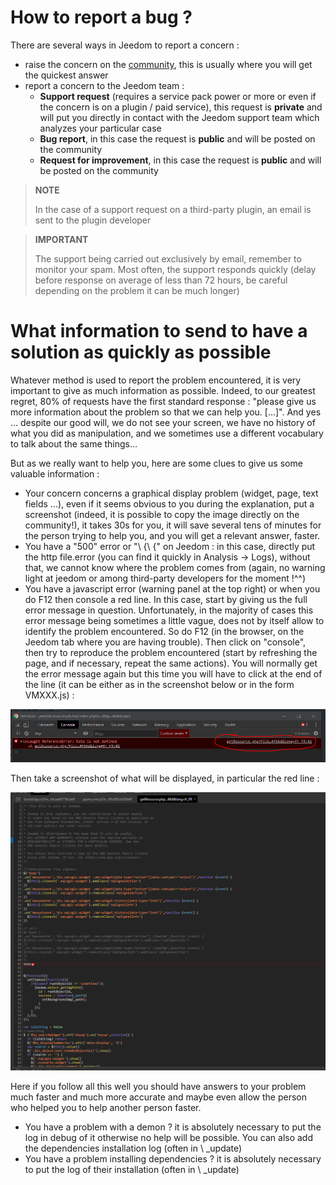 # How to report a bug ?

There are several ways in Jeedom to report a concern : 

- raise the concern on the [community](https://community.jeedom.com), this is usually where you will get the quickest answer
- report a concern to the Jeedom team : 
  - **Support request** (requires a service pack power or more or even if the concern is on a plugin / paid service), this request is **private** and will put you directly in contact with the Jeedom support team which analyzes your particular case
  - **Bug report**, in this case the request is **public** and will be posted on the community
  - **Request for improvement**, in this case the request is **public** and will be posted on the community

>**NOTE**
>
>In the case of a support request on a third-party plugin, an email is sent to the plugin developer

>**IMPORTANT**
>
>The support being carried out exclusively by email, remember to monitor your spam. Most often, the support responds quickly (delay before response on average of less than 72 hours, be careful depending on the problem it can be much longer)

# What information to send to have a solution as quickly as possible

Whatever method is used to report the problem encountered, it is very important to give as much information as possible. Indeed, to our greatest regret, 80% of requests have the first standard response : "please give us more information about the problem so that we can help you. [...]". And yes ... despite our good will, we do not see your screen, we have no history of what you did as manipulation, and we sometimes use a different vocabulary to talk about the same things...

But as we really want to help you, here are some clues to give us some valuable information : 

- Your concern concerns a graphical display problem (widget, page, text fields ...), even if it seems obvious to you during the explanation, put a screenshot (indeed, it is possible to copy the image directly on the community!), it takes 30s for you, it will save several tens of minutes for the person trying to help you, and you will get a relevant answer, faster.
- You have a "500" error or "\ {\ {" on Jeedom : in this case, directly put the http file.error (you can find it quickly in Analysis -> Logs), without that, we cannot know where the problem comes from (again, no warning light at jeedom or among third-party developers for the moment !^^)
- You have a javascript error (warning panel at the top right) or when you do F12 then console a red line. In this case, start by giving us the full error message in question. Unfortunately, in the majority of cases this error message being sometimes a little vague, does not by itself allow to identify the problem encountered. So do F12 (in the browser, on the Jeedom tab where you are having trouble). Then click on "console", then try to reproduce the problem encountered (start by refreshing the page, and if necessary, repeat the same actions). You will normally get the error message again but this time you will have to click at the end of the line (it can be either as in the screenshot below or in the form VMXXX.js) : 

![remonter_un_bug001](images/remonter_un_bug001.png)

Then take a screenshot of what will be displayed, in particular the red line : 

![remonter_un_bug002](images/remonter_un_bug002.png)

Here if you follow all this well you should have answers to your problem much faster and much more accurate and maybe even allow the person who helped you to help another person faster.

- You have a problem with a demon ? it is absolutely necessary to put the log in debug of it otherwise no help will be possible. You can also add the dependencies installation log (often in \ _update)
- You have a problem installing dependencies ? it is absolutely necessary to put the log of their installation (often in \ _update)
